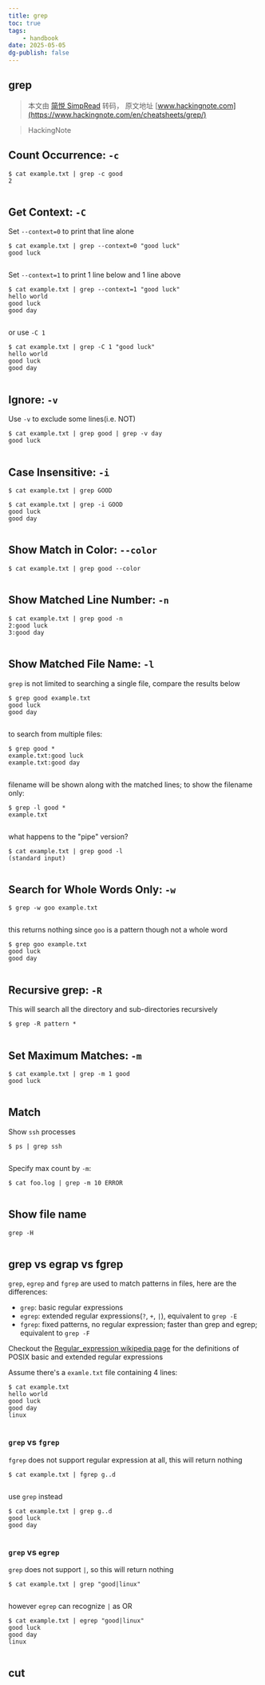 ```yaml
---
title: grep
toc: true
tags:
    - handbook
date: 2025-05-05
dg-publish: false
---
```


## grep

> 本文由 [简悦 SimpRead](http://ksria.com/simpread/) 转码， 原文地址 [www.hackingnote.com](https://www.hackingnote.com/en/cheatsheets/grep/)

> HackingNote

## Count Occurrence: `-c`

```
$ cat example.txt | grep -c good
2


```

## Get Context: `-C`

Set `--context=0` to print that line alone

```
$ cat example.txt | grep --context=0 "good luck"
good luck


```

Set `--context=1` to print 1 line below and 1 line above

```
$ cat example.txt | grep --context=1 "good luck"
hello world
good luck
good day


```

or use `-C 1`

```
$ cat example.txt | grep -C 1 "good luck"
hello world
good luck
good day


```

## Ignore: `-v`

Use `-v` to exclude some lines(i.e. NOT)

```
$ cat example.txt | grep good | grep -v day
good luck


```

## Case Insensitive: `-i`

```
$ cat example.txt | grep GOOD

$ cat example.txt | grep -i GOOD
good luck
good day


```

## Show Match in Color: `--color`

```
$ cat example.txt | grep good --color


```

## Show Matched Line Number: `-n`

```
$ cat example.txt | grep good -n
2:good luck
3:good day


```

## Show Matched File Name: `-l`

`grep` is not limited to searching a single file, compare the results below

```
$ grep good example.txt
good luck
good day


```

to search from multiple files:

```
$ grep good *
example.txt:good luck
example.txt:good day


```

filename will be shown along with the matched lines; to show the filename only:

```
$ grep -l good *
example.txt


```

what happens to the "pipe" version?

```
$ cat example.txt | grep good -l
(standard input)


```

## Search for Whole Words Only: `-w`

```
$ grep -w goo example.txt


```

this returns nothing since `goo` is a pattern though not a whole word

```
$ grep goo example.txt
good luck
good day


```

## Recursive grep: `-R`

This will search all the directory and sub-directories recursively

```
$ grep -R pattern *


```

## Set Maximum Matches: `-m`

```
$ cat example.txt | grep -m 1 good
good luck


```

## Match

Show `ssh` processes

```
$ ps | grep ssh


```

Specify max count by `-m`:

```
$ cat foo.log | grep -m 10 ERROR


```

## Show file name

```
grep -H


```

## grep vs egrap vs fgrep

`grep`, `egrep` and `fgrep` are used to match patterns in files, here are the differences:

- `grep`: basic regular expressions
- `egrep`: extended regular expressions(`?`, `+`, `|`), equivalent to `grep -E`
- `fgrep`: fixed patterns, no regular expression; faster than grep and egrep; equivalent to `grep -F`

Checkout the [Regular_expression wikipedia page](https://en.wikipedia.org/wiki/Regular_expression#POSIX_basic_and_extended) for the definitions of POSIX basic and extended regular expressions

Assume there's a `examle.txt` file containing 4 lines:

```
$ cat example.txt
hello world
good luck
good day
linux


```

### `grep` vs `fgrep`

`fgrep` does not support regular expression at all, this will return nothing

```
$ cat example.txt | fgrep g..d


```

use `grep` instead

```
$ cat example.txt | grep g..d
good luck
good day


```

### `grep` vs `egrep`

`grep` does not support `|`, so this will return nothing

```
$ cat example.txt | grep "good|linux"


```

however `egrep` can recognize `|` as OR

```
$ cat example.txt | egrep "good|linux"
good luck
good day
linux


```

## cut
